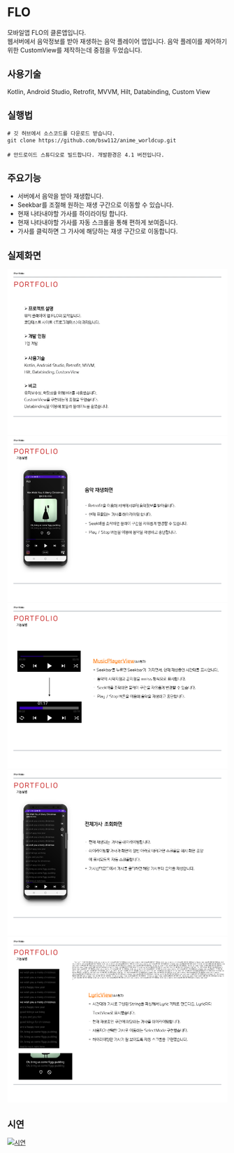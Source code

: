 # FLO
모바일앱 FLO의 클론앱입니다.</br>
웹서버에서 음악정보를 받아 재생하는 음악 플레이어 앱입니다.
음악 플레이를 제어하기위한 CustomView를 제작하는데 중점을 두었습니다.

## 사용기술
Kotlin, Android Studio, Retrofit, MVVM, Hilt, Databinding, Custom View

## 실행법
```
# 깃 허브에서 소스코드를 다운로드 받습니다.
git clone https://github.com/bsw112/anime_worldcup.git

# 안드로이드 스튜디오로 빌드합니다. 개발환경은 4.1 버전입니다.
```


## 주요기능
* 서버에서 음악을 받아 재생합니다.
* Seekbar를 조절해 원하는 재생 구간으로 이동할 수 있습니다.
* 현재 나타내야할 가사를 하이라이팅 합니다.
* 현재 나타내야할 가사를 자동 스크롤을 통해 편하게 보여줍니다.
* 가사를 클릭하면 그 가사에 해당하는 재생 구간으로 이동합니다.

## 실제화면
![alt](readme/슬라이드16.PNG)
![alt](readme/슬라이드17.PNG)
![alt](readme/슬라이드18.PNG)
![alt](readme/슬라이드19.PNG)
![alt](readme/슬라이드20.PNG)

## 시연
[![시연](http://img.youtube.com/vi/Fcr1uXWEnM8/0.jpg)](https://www.youtube.com/watch?v=Fcr1uXWEnM8)
